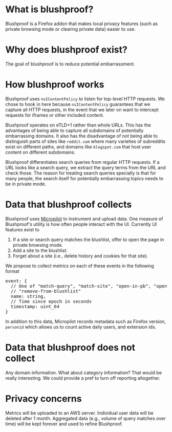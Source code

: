 What is blushproof?
===================
Blushproof is a Firefox addon that makes local privacy features (such as private browsing mode or clearing private data) easier to use.

Why does blushproof exist?
=========================
The goal of blushproof is to reduce potential embarrassment.

How blushproof works
====================
Blushproof uses `nsIContentPolicy` to listen for top-level HTTP requests. We chose to hook in here because
`nsIContentPolicy` guarantees that we capture all HTTP requests, in the event that we later on want to intercept requests for iframes or other included content.

Blushproof operates on eTLD+1 rather than whole URLs. This has the advantages of being able to capture all subdomains of potentially embarrassing domains. It also has the disadvantage of not being able to distinguish parts of sites like `reddit.com` where many varieties of subreddits exist on different paths, and domains like `blogspot.com` that host user content on different subdomains.

Blushproof differentiates search queries from regular HTTP requests. If a URL looks like a search query, we extract the query terms from the URL and check those. The reason for treating search queries specially is that for many people, the search itself for potentially embarrassing topics needs to be in private mode.

Data that blushproof collects
=============================
Blushproof uses [Micropilot][1] to instrument and upload data. One measure of Blushproof's utility is how often people interact with the UI. Currently UI features exist to

1. If a site or search query matches the blushlist, offer to open the page in private browsing mode.
2. Add a site to the blushlist.
3. Forget about a site (i.e., delete history and cookies for that site).

We propose to collect metrics on each of these events in the following format
<pre>
event: {
  // One of "match-query", "match-site", "open-in-pb", "open in regular", "blush-this", "forget-this",
  // "remove-from-blushlist"
  name: string,
  // Time since epoch in seconds
  timestamp: uint_64
}
</pre>

In addition to this data, Micropilot records metadata such as Firefox version, `personid` which allows us to count active daily users, and extension ids.

Data that blushproof does not collect
=====================================
Any domain information. What about category information? That would be really interesting. We could provide a pref to turn off reporting altogether.

Privacy concerns
================
Metrics will be uploaded to an AWS server. Individual user data will be deleted after 1 month. Aggregated data (e.g., volume of query matches over time) will be kept forever and used to refine Blushproof.

[1]: http://github.com/gregglind/micropilot
